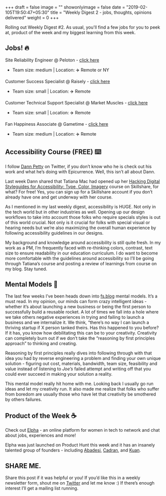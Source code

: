 +++
draft = false
image = ""
showonlyimage = false
date = "2019-02-105T19:50:47+05:30"
title = "Weekly Digest 2 - jobs, thoughts, opinions delivered"
weight = 0
+++

Rolling out Weekly Digest #2. As usual, you'll find a few jobs for you to peek at, product of the week and my biggest learning from this week.

<!--more-->

## Jobs! 🔥

Site Reliability Engineer @ Peloton - [click here](https://boards.greenhouse.io/peloton/jobs/1268721)

- Team size: medium | Location: ✈️ Remote or NY

Customer Success Specialist @ Raisely - [click here](https://raisely.workable.com/jobs/916485/candidates/new)

- Team size: small | Location: ✈️ Remote

Customer Technical Support Specialist @ Market Muscles - [click here](https://weworkremotely.com/remote-jobs/market-muscles-customer-technical-support-specialist)

- Team size: small | Location: ✈️ Remote

Fan Happiness Associate @ Gametime - [click here](https://jobs.lever.co/gametime/4c7cd464-634a-44f9-bb7a-9cf7ad835ae0)

- Team size: medium | Location: ✈️ Remote

## Accessibility Course (FREE) ⌨️

I follow [Dann Petty](https://twitter.com/DannPetty) on Twitter, if you don’t know who he is check out his work and what he’s doing with Epicurrence. Well, this isn’t all about Dann.

Last week Dann shared that Tatiana Mac had opened up her [Hacking Digital Styleguides for Accessibility: Type, Color, Imagery](https://skl.sh/2HQq8N3) course on Skillshare, for what? For free! Yes, you can sign up for a Skillshare account if you don’t already have one and get underway with her course.

As I mentioned in my last weekly digest, accessibility is HUGE. Not only in the tech world but in other industries as well. Opening up our design workflows to take into account those folks who require specials styles is out of this world crucial. Not only is it crucial for folks with special visual or hearing needs but we’re also maximizing the overall human experience by following accessibility guidelines in our designs.

My background and knowledge around accessibility is still quite fresh. In my work as a PM, I’m frequently faced with re-thinking colors, contrast, text size to ensure readability in our education curriculum. I do want to become more comfortable with the guidelines around accessibility so I’ll be going through Tatiana’s course and posting a review of learnings from course on my blog. Stay tuned.

## Mental Models 🧠

The last few weeks I’ve been heads down into [fs.blog](https://fs.blog/mental-models/) mental models. It’s a must read. In my opinion, our minds can form crazy intelligent ideas - whether it’s about launching a new business or being the first person to successfully build a reusable rocket. A lot of times we fall into a hole where we take others negative experiences in trying and failing to launch a business and we internalize it. We think, “there’s no way I can launch a thriving startup if X person tanked theirs. Has this happened to you before? If it has, you know how debilitating this can be to your creativity. Creativity can completely burn out if we don’t take the “reasoning by first principles approach” to thinking and creating.

Reasoning by first principles really dives into following through with that idea you had by reverse engineering a problem and finding your own unique solution - figuring out cost, materials, bandwidth, team size, feasibility and value instead of listening to _Joe’s_ failed attempt and writing off that you could ever succeed in making your solution a reality.

This mental model really hit home with me. Looking back I usually go run ideas and let my creativity run. It also made me realize that folks who suffer from boredom are usually those who have let that creativity be smothered by others failures.

## Product of the Week ☕

Check out [Elpha](http://elpha.com/) - an online platform for women in tech to network and chat about jobs, experiences and more!

Elpha was just launched on Product Hunt this week and it has an insanely talented group of founders - including [Abadesi](https://www.producthunt.com/@abadesi), [Cadran](https://www.producthunt.com/@cadran_c), and [Kuan](https://www.producthunt.com/@kuanluo).

## SHARE ME.

Share this post if it was helpful or you! If you’d like this in a weekly newsletter form, shout me on [Twitter](https://twitter.com/_justirma) and let me know :) If there’s enough interest I’ll get a mailing list running.
